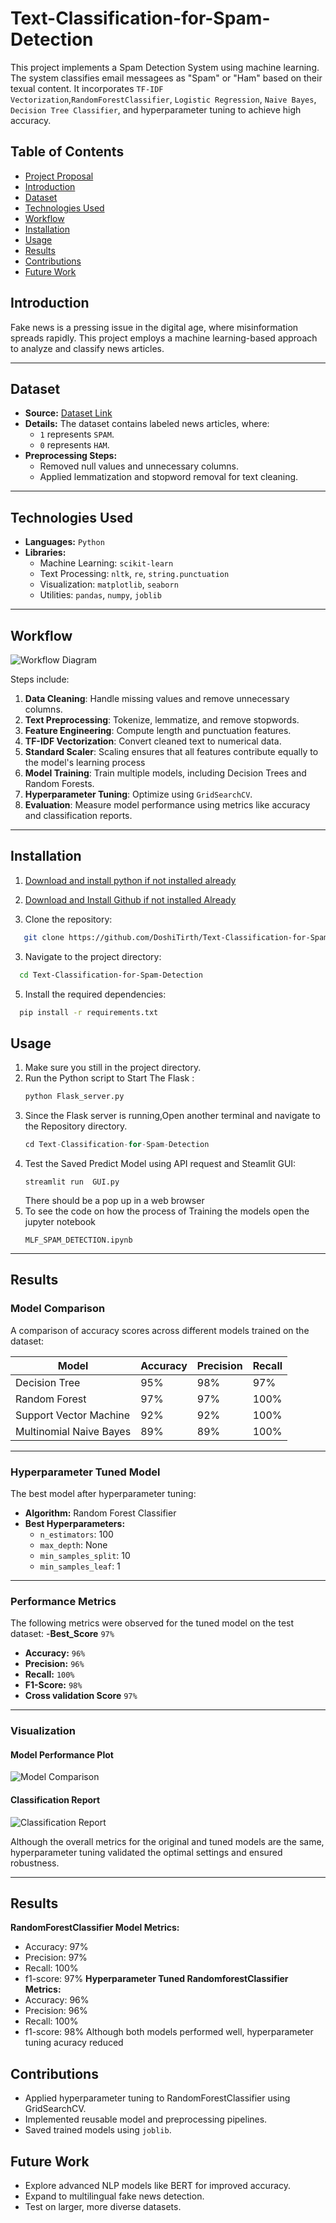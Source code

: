 # Text-Classification-for-Spam-Detection
This project implements a Spam Detection System using machine learning. The system classifies email messagees as "Spam" or "Ham" based on their texual content. It incorporates `TF-IDF Vectorization`,`RandomForestClassifier`, `Logistic Regression`, `Naive Bayes`, `Decision Tree Classifier`, and hyperparameter tuning to achieve high accuracy.

## Table of Contents
- [Project Proposal](Proposal_for_Final_Project.docx)
- [Introduction](#introduction)
- [Dataset](#Dataset)
- [Technologies Used](#technologies-used)
- [Workflow](#workflow)
- [Installation](#installation)
- [Usage](#usage)
- [Results](#results)
- [Contributions](#contributions)
- [Future Work](#future-works)

## **Introduction**
Fake news is a pressing issue in the digital age, where misinformation spreads rapidly. This project employs a machine learning-based approach to analyze and classify news articles.

---

## **Dataset**
- **Source:** [Dataset Link](spam.csv)
- **Details:** The dataset contains labeled news articles, where:
  - `1` represents `SPAM`.
  - `0` represents `HAM`.
- **Preprocessing Steps:**
  - Removed null values and unnecessary columns.
  - Applied lemmatization and stopword removal for text cleaning.

---

## **Technologies Used**
- **Languages:** `Python`
- **Libraries:** 
  - Machine Learning: `scikit-learn`
  - Text Processing: `nltk`, `re`, `string.punctuation`
  - Visualization: `matplotlib`, `seaborn`
  - Utilities: `pandas`, `numpy`, `joblib`

---

## **Workflow**
![Workflow Diagram](pipeline.png)

Steps include:
1. **Data Cleaning**: Handle missing values and remove unnecessary columns.
2. **Text Preprocessing**: Tokenize, lemmatize, and remove stopwords.
3. **Feature Engineering**: Compute length and punctuation features.
4. **TF-IDF Vectorization**: Convert cleaned text to numerical data.
5. **Standard Scaler**: Scaling ensures that all features contribute equally to the model's learning process
6. **Model Training**: Train multiple models, including Decision Trees and Random Forests.
7. **Hyperparameter Tuning**: Optimize using `GridSearchCV`.
8. **Evaluation**: Measure model performance using metrics like accuracy and classification reports.

---

## **Installation**

1. [Download and install python if not installed already](https://www.python.org/ftp/python/3.13.0/python-3.13.0-amd64.exe)
2. [Download and Install Github if not installed Already](https://github.com/git-for-windows/git/releases/download/v2.47.1.windows.1/Git-2.47.1-64-bit.exe)

3. Clone the repository:
```bash
   git clone https://github.com/DoshiTirth/Text-Classification-for-Spam-Detection.git
```
3. Navigate to the project directory:
```bash
  cd Text-Classification-for-Spam-Detection
```
5. Install the required dependencies:
```bash
  pip install -r requirements.txt
```
## **Usage**
1. Make sure you still in the project directory. 
2. Run the Python script to Start The Flask :
   ```python
   python Flask_server.py
   ```
3. Since the Flask server is running,Open another terminal and navigate to the Repository directory.
    ```python
    cd Text-Classification-for-Spam-Detection
    ```
5. Test the Saved Predict Model using API request and Steamlit GUI:
   ```streamlit
   streamlit run  GUI.py
   ```
   There should be a pop up in a web browser
6. To see the code on how the process of Training the models open the jupyter notebook
   ```Open With Jupyter notebook or Visual Studio code
   MLF_SPAM_DETECTION.ipynb
   ```  

---

## **Results**

### **Model Comparison**
A comparison of accuracy scores across different models trained on the dataset:

| Model                  | Accuracy | Precision | Recall |
|------------------------|----------|-----------|--------|
| Decision Tree          | 95%      | 98%       | 97%    |
| Random Forest          | 97%      | 97%       | 100%    |
| Support Vector Machine | 92%      | 92%       | 100%    |
| Multinomial Naive Bayes| 89%      | 89%       | 100%    |

---

### **Hyperparameter Tuned Model**
The best model after hyperparameter tuning:

- **Algorithm:** Random Forest Classifier
- **Best Hyperparameters:**
  - `n_estimators`: 100
  - `max_depth`: None
  - `min_samples_split`: 10
  - `min_samples_leaf`: 1

---

### **Performance Metrics**
The following metrics were observed for the tuned model on the test dataset:
-**Best_Score** `97%`
- **Accuracy:** `96%`
- **Precision:** `96%`
- **Recall:** `100%`
- **F1-Score:** `98%`
- **Cross validation Score** `97%`

---

### **Visualization**
#### Model Performance Plot
![Model Comparison](Model_Perfomance.png) 

#### Classification Report
![Classification Report](model_com.png) 

Although the overall metrics for the original and tuned models are the same, hyperparameter tuning validated the optimal settings and ensured robustness.

---

## Results
**RandomForestClassifier Model Metrics:**
- Accuracy: 97%
- Precision: 97%
- Recall: 100%
- f1-score: 97%
**Hyperparameter Tuned RandomforestClassifier Metrics:**
- Accuracy: 96%
- Precision: 96%
- Recall: 100%
- f1-score: 98%
Although both models performed well, hyperparameter tuning acuracy reduced
## Contributions
- Applied hyperparameter tuning to RandomForestClassifier using GridSearchCV.
- Implemented reusable model and preprocessing pipelines.
- Saved trained models using `joblib`.
  
## Future Work
- Explore advanced NLP models like BERT for improved accuracy.
- Expand to multilingual fake news detection.
- Test on larger, more diverse datasets.
